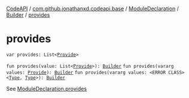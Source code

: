 [CodeAPI](../../../index.md) / [com.github.jonathanxd.codeapi.base](../../index.md) / [ModuleDeclaration](../index.md) / [Builder](index.md) / [provides](.)

# provides

`var provides: List<`[`Provide`](../../-provide/index.md)`>`

`fun provides(value: List<`[`Provide`](../../-provide/index.md)`>): `[`Builder`](index.md)
`fun provides(vararg values: `[`Provide`](../../-provide/index.md)`): `[`Builder`](index.md)
`fun provides(vararg values: <ERROR CLASS><`[`Type`](http://docs.oracle.com/javase/6/docs/api/java/lang/reflect/Type.html)`, `[`Type`](http://docs.oracle.com/javase/6/docs/api/java/lang/reflect/Type.html)`>): `[`Builder`](index.md)

See [ModuleDeclaration.provides](../provides.md)

